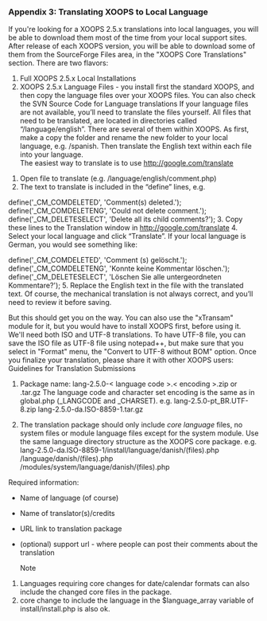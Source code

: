 ### Appendix 3: Translating XOOPS to Local Language


If you're looking for a XOOPS 2.5.x translations into local languages, you will be able to download them most of the time from your local support sites.
After release of each XOOPS version, you will be able to download some of them from the SourceForge Files area, in the "XOOPS Core Translations" section. There are two flavors:
1) Full XOOPS 2.5.x Local Installations 
2) XOOPS 2.5.x Language Files - you install first the standard XOOPS, and then copy the language files over your XOOPS files.
You can also check the SVN Source Code for Language translations
If your language files are not available, you’ll need to translate the files yourself. All files that need to be translated, are located in directories called “/language/english”. There are several of them within XOOPS. As first, make a copy the folder and rename the new folder to your local language, e.g. /spanish. Then translate the English text within each file into your language.  
The easiest way to translate is to use http://google.com/translate
1.	Open file to translate (e.g. /language/english/comment.php)
2.	The text to translate is included in the “define” lines, e.g.

define('_CM_COMDELETED', 'Comment(s) deleted.');
define('_CM_COMDELETENG', 'Could not delete comment.');
define('_CM_DELETESELECT', 'Delete all its child comments?');
3.	Copy these lines to the Translation window in http://google.com/translate
4.	Select your local language and click “Translate”. If your local language is German, you would see something like:

define('_CM_COMDELETED', 'Comment (s) gelöscht.');
define('_CM_COMDELETENG', 'Konnte keine Kommentar löschen.');
define('_CM_DELETESELECT', 'Löschen Sie alle untergeordneten Kommentare?');
5.	Replace the English text in the file with the translated text. Of course, the mechanical translation is not always correct, and you’ll need to review it before saving. 

But this should get you on the way.  You can also use the "xTransam" module for it, but you would have to install XOOPS first, before using it.
We'll need both ISO and UTF-8 translations. To have UTF-8 file, you can save the ISO file as UTF-8 file using notepad++, but make sure that you select in "Format" menu, the "Convert to UTF-8 without BOM" option.
Once you finalize your translation, please share it with other XOOPS users:
Guidelines for Translation Submissions
1. Package name: lang-2.5.0-< language code >.< encoding >.zip or .tar.gz
The language code and character set encoding is the same as in global.php (_LANGCODE and _CHARSET).
e.g. lang-2.5.0-pt_BR.UTF-8.zip 
     lang-2.5.0-da.ISO-8859-1.tar.gz

2. The translation package should only include *core language* files, no system files or module language files except for the system module. Use the same language directory structure as the XOOPS core package. 
e.g. lang-2.5.0-da.ISO-8859-1/install/language/danish/(files).php 
                              /language/danish/(files).php 
                              /modules/system/language/danish/(files).php

Required information:
- Name of language (of course)
- Name of translator(s)/credits
- URL link to translation package
- (optional) support url - where people can post their comments about the translation

 	Note
1. Languages requiring core changes for date/calendar formats can also include the changed core files in the package.
2. core change to include the language in the $language_array variable of install/install.php is also ok.

 
